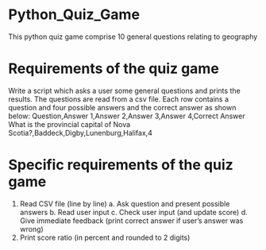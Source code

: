 # Python_Quiz_Game
This python quiz game comprise 10 general questions relating to geography

# Requirements of the quiz game
Write a script which asks a user some general questions and prints the results. 
The questions are read from a csv file. Each row contains a question and four possible answers and the correct answer as shown below: 
Question,Answer 1,Answer 2,Answer 3,Answer 4,Correct Answer
What is the provincial capital of Nova Scotia?,Baddeck,Digby,Lunenburg,Halifax,4
# Specific requirements of the quiz game
1. Read CSV file (line by line)
   a. Ask question and present possible answers
   b. Read user input
   c. Check user input (and update score)
   d. Give immediate feedback (print correct answer if user’s answer was  wrong)
2. Print score ratio (in percent and rounded to 2 digits)
